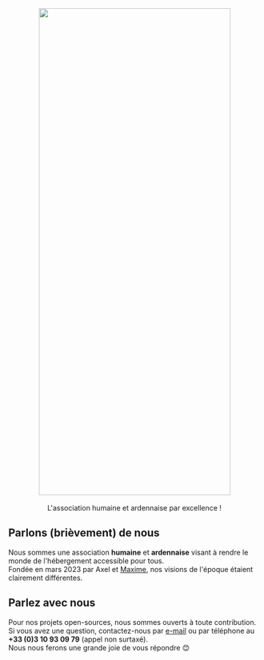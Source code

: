 <div align="center">
  <img src="https://groupe-speed.cloud/logo.png" width="383" height="975" />
  <br /><br />
  L'association humaine et ardennaise par excellence !
</div>

## Parlons (brièvement) de nous

Nous sommes une association **humaine** et **ardennaise** visant à rendre le monde de l'hébergement accessible pour tous. <br />
Fondée en mars 2023 par Axel et [Maxime](https://github.com/@mponsart), nos visions de l'époque étaient clairement différentes.

## Parlez avec nous

Pour nos projets open-sources, nous sommes ouverts à toute contribution. <br />
Si vous avez une question, contactez-nous par [e-mail](mailto:contact@groupe-speed.cloud) ou par téléphone au **+33 (0)3 10 93 09 79** (appel non surtaxé). <br />
Nous nous ferons une grande joie de vous répondre 😊
